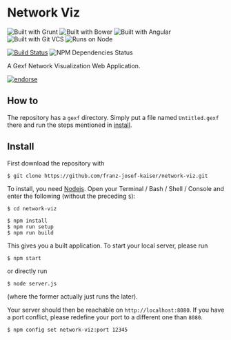 # Network Viz

![Built with Grunt](https://raw.githubusercontent.com/franz-josef-kaiser/network-viz/master/docs/assets/img/grunt-short-flat.png)
![Built with Bower](https://raw.githubusercontent.com/franz-josef-kaiser/network-viz/master/docs/assets/img/bower-short-flat.png)
![Built with Angular](https://raw.githubusercontent.com/franz-josef-kaiser/network-viz/master/docs/assets/img/angular-short-flat.png)
![Built with Git VCS](https://raw.githubusercontent.com/franz-josef-kaiser/network-viz/master/docs/assets/img/git-short-flat.png)
![Runs on Node](https://raw.githubusercontent.com/franz-josef-kaiser/network-viz/master/docs/assets/img/node-short-flat.png)

[![Build Status](https://travis-ci.org/franz-josef-kaiser/network-viz.svg?branch=master)](https://travis-ci.org/franz-josef-kaiser/network-viz)
![NPM Dependencies Status](https://david-dm.org/franz-josef-kaiser/network-viz.png?style=flat)

A Gexf Network Visualization Web Application.

[![endorse](https://api.coderwall.com/franz-josef-kaiser/endorsecount.png)](https://coderwall.com/franz-josef-kaiser)

## How to

The repository has a `gexf` directory. Simply put a file named `Untitled.gexf` there and
run the steps mentioned in [install](#install).

## Install

First download the repository with

	$ git clone https://github.com/franz-josef-kaiser/network-viz.git

To install, you need [Nodejs](nodejs.org/). Open your Terminal / Bash / Shell / Console and
enter the following (without the preceding `$`):

	$ cd network-viz

	$ npm install
	$ npm run setup
	$ npm run build

This gives you a built application. To start your local server, please run

	$ npm start

or directly run

	$ node server.js

(where the former actually just runs the later).

Your server should then be reachable on `http://localhost:8080`. If you have a port conflict,
please redefine your port to a different one than `8080`.

	$ npm config set network-viz:port 12345